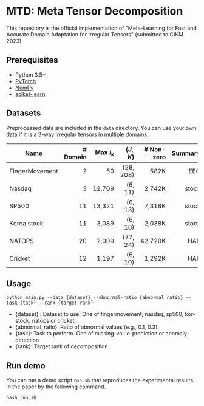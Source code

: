 # MTD: Meta Tensor Decomposition

This repository is the official implementation of 
"Meta-Learning for Fast and Accurate Domain Adaptation for Irregular Tensors"
(submitted to CIKM 2023).



## Prerequisites

- Python 3.5+
- [PyTorch](https://pytorch.org/)
- [NumPy](https://numpy.org/)
- [sciket-learn](https://scikit-learn.org/)

## Datasets

Preprocessed data are included in the `data` directory.
You can use your own data if it is a 3-way irregular tensors in multiple domains.

| Name        | # Domain |   Max $I_k$ |  $(J, K)$ | # Non-zero | Summary | Download                                                        |
|-------------|---------:|------------:|----------:|-----------:|--------:|:----------------------------------------------------------------|
| FingerMovement |        2 |          50 | (28, 208) |       582K |     EEG | https://timeseriesclassification.com                            |
| Nasdaq      |        3 |      12,709 |   (6, 11) |     2,742K |   stock | https://kaggle.com/datasets/paultimothymooney/stock-market-data |
| SP500       |       11 |      13,321 |   (6, 13) |     7,318K |   stock | https://kaggle.com/datasets/paultimothymooney/stock-market-data |
| Korea stock |       11 |       3,089 |   (6, 10) |     2,038K |   stock | https://github.com/jungijang/KoreaStockData                     |
| NATOPS      |       20 |       2,009 |  (77, 24) |    42,720K |     HAR | https://github.com/yalesong/natops                              |
| Cricket     |       12 |       1,197 |   (6, 10) |     1,292K |     HAR | https://timeseriesclassification.com                            |

## Usage

```
python main.py --data {dataset} --abnormal-ratio {abnormal_ratio} --task {task} --rank {target rank}
```
- {dataset} : Dataset to use. One of fingermovement, nasdaq, sp500, kor-stock, natops or cricket.
- {abnormal_ratio}: Ratio of abnormal values (e.g., 0.1, 0.3).
- {task}: Task to perform. One of missing-value-prediction or anomaly-detection
- {rank}: Target rank of decomposition

## Run demo

You can run a demo script `run.sh` that reproduces the experimental results in the paper by the following command.
```
bash run.sh
```